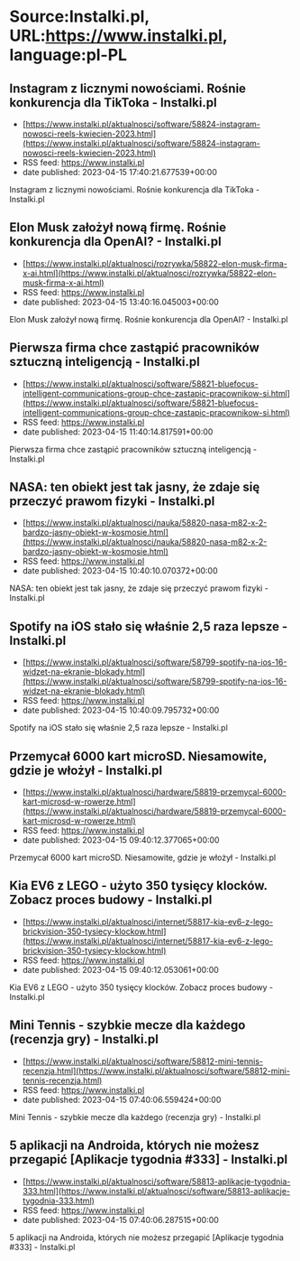 # Source:Instalki.pl, URL:https://www.instalki.pl, language:pl-PL

## Instagram z licznymi nowościami. Rośnie konkurencja dla TikToka - Instalki.pl
 - [https://www.instalki.pl/aktualnosci/software/58824-instagram-nowosci-reels-kwiecien-2023.html](https://www.instalki.pl/aktualnosci/software/58824-instagram-nowosci-reels-kwiecien-2023.html)
 - RSS feed: https://www.instalki.pl
 - date published: 2023-04-15 17:40:21.677539+00:00

Instagram z licznymi nowościami. Rośnie konkurencja dla TikToka - Instalki.pl

## Elon Musk założył nową firmę. Rośnie konkurencja dla OpenAI? - Instalki.pl
 - [https://www.instalki.pl/aktualnosci/rozrywka/58822-elon-musk-firma-x-ai.html](https://www.instalki.pl/aktualnosci/rozrywka/58822-elon-musk-firma-x-ai.html)
 - RSS feed: https://www.instalki.pl
 - date published: 2023-04-15 13:40:16.045003+00:00

Elon Musk założył nową firmę. Rośnie konkurencja dla OpenAI? - Instalki.pl

## Pierwsza firma chce zastąpić pracowników sztuczną inteligencją - Instalki.pl
 - [https://www.instalki.pl/aktualnosci/software/58821-bluefocus-intelligent-communications-group-chce-zastapic-pracownikow-si.html](https://www.instalki.pl/aktualnosci/software/58821-bluefocus-intelligent-communications-group-chce-zastapic-pracownikow-si.html)
 - RSS feed: https://www.instalki.pl
 - date published: 2023-04-15 11:40:14.817591+00:00

Pierwsza firma chce zastąpić pracowników sztuczną inteligencją - Instalki.pl

## NASA: ten obiekt jest tak jasny, że zdaje się przeczyć prawom fizyki - Instalki.pl
 - [https://www.instalki.pl/aktualnosci/nauka/58820-nasa-m82-x-2-bardzo-jasny-obiekt-w-kosmosie.html](https://www.instalki.pl/aktualnosci/nauka/58820-nasa-m82-x-2-bardzo-jasny-obiekt-w-kosmosie.html)
 - RSS feed: https://www.instalki.pl
 - date published: 2023-04-15 10:40:10.070372+00:00

NASA: ten obiekt jest tak jasny, że zdaje się przeczyć prawom fizyki - Instalki.pl

## Spotify na iOS stało się właśnie 2,5 raza lepsze - Instalki.pl
 - [https://www.instalki.pl/aktualnosci/software/58799-spotify-na-ios-16-widzet-na-ekranie-blokady.html](https://www.instalki.pl/aktualnosci/software/58799-spotify-na-ios-16-widzet-na-ekranie-blokady.html)
 - RSS feed: https://www.instalki.pl
 - date published: 2023-04-15 10:40:09.795732+00:00

Spotify na iOS stało się właśnie 2,5 raza lepsze - Instalki.pl

## Przemycał 6000 kart microSD. Niesamowite, gdzie je włożył - Instalki.pl
 - [https://www.instalki.pl/aktualnosci/hardware/58819-przemycal-6000-kart-microsd-w-rowerze.html](https://www.instalki.pl/aktualnosci/hardware/58819-przemycal-6000-kart-microsd-w-rowerze.html)
 - RSS feed: https://www.instalki.pl
 - date published: 2023-04-15 09:40:12.377065+00:00

Przemycał 6000 kart microSD. Niesamowite, gdzie je włożył - Instalki.pl

## Kia EV6 z LEGO - użyto 350 tysięcy klocków. Zobacz proces budowy - Instalki.pl
 - [https://www.instalki.pl/aktualnosci/internet/58817-kia-ev6-z-lego-brickvision-350-tysiecy-klockow.html](https://www.instalki.pl/aktualnosci/internet/58817-kia-ev6-z-lego-brickvision-350-tysiecy-klockow.html)
 - RSS feed: https://www.instalki.pl
 - date published: 2023-04-15 09:40:12.053061+00:00

Kia EV6 z LEGO - użyto 350 tysięcy klocków. Zobacz proces budowy - Instalki.pl

## Mini Tennis - szybkie mecze dla każdego (recenzja gry) - Instalki.pl
 - [https://www.instalki.pl/aktualnosci/software/58812-mini-tennis-recenzja.html](https://www.instalki.pl/aktualnosci/software/58812-mini-tennis-recenzja.html)
 - RSS feed: https://www.instalki.pl
 - date published: 2023-04-15 07:40:06.559424+00:00

Mini Tennis - szybkie mecze dla każdego (recenzja gry) - Instalki.pl

## 5 aplikacji na Androida, których nie możesz przegapić [Aplikacje tygodnia #333] - Instalki.pl
 - [https://www.instalki.pl/aktualnosci/software/58813-aplikacje-tygodnia-333.html](https://www.instalki.pl/aktualnosci/software/58813-aplikacje-tygodnia-333.html)
 - RSS feed: https://www.instalki.pl
 - date published: 2023-04-15 07:40:06.287515+00:00

5 aplikacji na Androida, których nie możesz przegapić [Aplikacje tygodnia #333] - Instalki.pl

